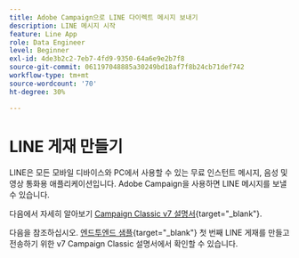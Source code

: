 ```yaml
---
title: Adobe Campaign으로 LINE 다이렉트 메시지 보내기
description: LINE 메시지 시작
feature: Line App
role: Data Engineer
level: Beginner
exl-id: 4de3b2c2-7eb7-4fd9-9350-64a6e9e2b7f8
source-git-commit: 061197048885a30249bd18af7f8b24cb71def742
workflow-type: tm+mt
source-wordcount: '70'
ht-degree: 30%

---
```


# LINE 게재 만들기

LINE은 모든 모바일 디바이스와 PC에서 사용할 수 있는 무료 인스턴트 메시지, 음성 및 영상 통화용 애플리케이션입니다. Adobe Campaign을 사용하면 LINE 메시지를 보낼 수 있습니다.


다음에서 자세히 알아보기 [Campaign Classic v7 설명서](https://experienceleague.adobe.com/docs/campaign-classic/using/sending-messages/line-channel.html?lang=ko){target="_blank"}.

다음을 참조하십시오. [엔드투엔드 샘플](https://experienceleague.adobe.com/docs/campaign-classic/using/sending-messages/line-channel.html#example--create-and-send-a-personalized-line-message){target="_blank"} 첫 번째 LINE 게재를 만들고 전송하기 위한 v7 Campaign Classic 설명서에서 확인할 수 있습니다.

